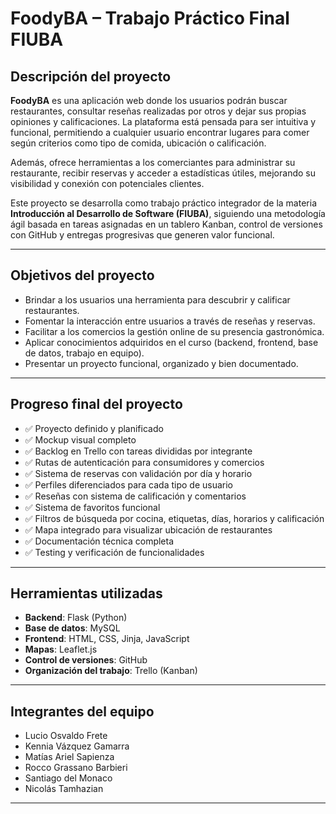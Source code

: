 # FoodyBA – Trabajo Práctico Final FIUBA

## Descripción del proyecto

**FoodyBA** es una aplicación web donde los usuarios podrán buscar restaurantes, consultar reseñas realizadas por otros y dejar sus propias opiniones y calificaciones. La plataforma está pensada para ser intuitiva y funcional, permitiendo a cualquier usuario encontrar lugares para comer según criterios como tipo de comida, ubicación o calificación.

Además, ofrece herramientas a los comerciantes para administrar su restaurante, recibir reservas y acceder a estadísticas útiles, mejorando su visibilidad y conexión con potenciales clientes.

Este proyecto se desarrolla como trabajo práctico integrador de la materia **Introducción al Desarrollo de Software (FIUBA)**, siguiendo una metodología ágil basada en tareas asignadas en un tablero Kanban, control de versiones con GitHub y entregas progresivas que generen valor funcional.

---

## Objetivos del proyecto

* Brindar a los usuarios una herramienta para descubrir y calificar restaurantes.
* Fomentar la interacción entre usuarios a través de reseñas y reservas.
* Facilitar a los comercios la gestión online de su presencia gastronómica.
* Aplicar conocimientos adquiridos en el curso (backend, frontend, base de datos, trabajo en equipo).
* Presentar un proyecto funcional, organizado y bien documentado.

---

## Progreso final del proyecto

* ✅ Proyecto definido y planificado
* ✅ Mockup visual completo
* ✅ Backlog en Trello con tareas divididas por integrante
* ✅ Rutas de autenticación para consumidores y comercios
* ✅ Sistema de reservas con validación por día y horario
* ✅ Perfiles diferenciados para cada tipo de usuario
* ✅ Reseñas con sistema de calificación y comentarios
* ✅ Sistema de favoritos funcional
* ✅ Filtros de búsqueda por cocina, etiquetas, días, horarios y calificación
* ✅ Mapa integrado para visualizar ubicación de restaurantes
* ✅ Documentación técnica completa
* ✅ Testing y verificación de funcionalidades

---

## Herramientas utilizadas

* **Backend**: Flask (Python)
* **Base de datos**: MySQL
* **Frontend**: HTML, CSS, Jinja, JavaScript
* **Mapas**: Leaflet.js
* **Control de versiones**: GitHub
* **Organización del trabajo**: Trello (Kanban)

---

## Integrantes del equipo

* Lucio Osvaldo Frete
* Kennia Vázquez Gamarra
* Matías Ariel Sapienza
* Rocco Grassano Barbieri
* Santiago del Monaco
* Nicolás Tamhazian

---
